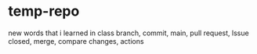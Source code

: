 # temp-repo
new words that i learned in class
branch, commit, main, pull request, lssue closed, merge, compare changes, actions
